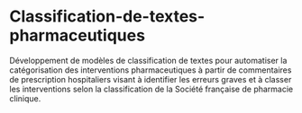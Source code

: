 # Classification-de-textes-pharmaceutiques
Développement de modèles de classification de textes pour automatiser la catégorisation des interventions pharmaceutiques à partir de commentaires de prescription hospitaliers visant à identifier les erreurs graves et à classer les interventions selon la classification de la Société française de pharmacie clinique.
